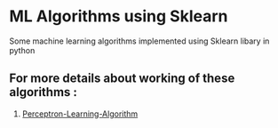 # ML Algorithms using Sklearn
 Some machine learning algorithms implemented using Sklearn libary in python
 
## For more details about working of these algorithms :
 1) [Perceptron-Learning-Algorithm](https://towardsdatascience.com/perceptron-learning-algorithm-d5db0deab975)

